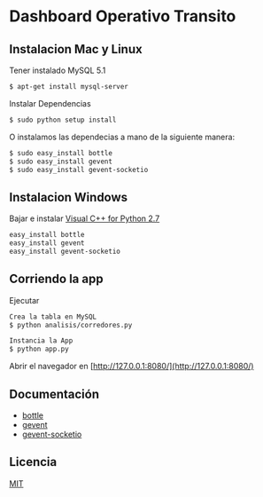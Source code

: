 # Dashboard Operativo Transito

## Instalacion Mac y Linux

Tener instalado MySQL 5.1
```sh
$ apt-get install mysql-server
```
Instalar Dependencias
```sh
$ sudo python setup install
```
O instalamos las dependecias a mano de la siguiente manera:
```sh
$ sudo easy_install bottle
$ sudo easy_install gevent
$ sudo easy_install gevent-socketio
```
## Instalacion Windows
Bajar e instalar [Visual C++ for Python 2.7](http://download.microsoft.com/download/7/9/6/796EF2E4-801B-4FC4-AB28-B59FBF6D907B/VCForPython27.msi)
```sh
easy_install bottle
easy_install gevent
easy_install gevent-socketio
```

## Corriendo la app
Ejecutar
```sh
Crea la tabla en MySQL
$ python analisis/corredores.py

Instancia la App
$ python app.py
```

Abrir el navegador en [http://127.0.0.1:8080/](http://127.0.0.1:8080/)

## Documentación 

  - [bottle](http://bottlepy.org/docs/dev/index.html)
  - [gevent](http://gevent.org/intro.html)
  - [gevent-socketio](https://gevent-socketio.readthedocs.org/en/latest/)

## Licencia
[MIT](http://opensource.org/licenses/MIT)